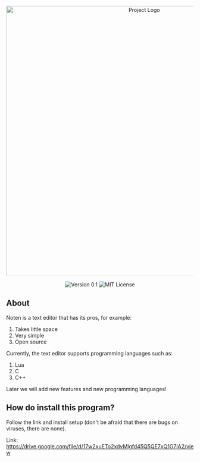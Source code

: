 <p align="center">
  <img src="https://i.ibb.co/cwNFgpB/Logo.png" alt="Project Logo" width="726">
</p>

<p align="center">
  <img src="https://img.shields.io/badge/Version%200.1-orange
" alt="Version 0.1">
  <img src="https://img.shields.io/badge/MIT%20License-blue
" alt="MIT License">

## About
Noten is a text editor that has its pros, for example: 
1. Takes little space
2. Very simple
3. Open source

Currently, the text editor supports programming languages such as:

1. Lua
2. C
3. C++

Later we will add new features and new programming languages!

## How do install this program?
Follow the link and install setup (don't be afraid that there are bugs on viruses, there are none).

Link: https://drive.google.com/file/d/17w2xuETo2xdvMlgfd45Q5QE7xQ1G7IA2/view


